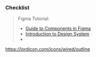 ### Checklist

> Figma Tutorial: 
> - [Guide to Components in Figma](https://help.figma.com/hc/en-us/articles/360038662654-Guide-to-components-in-Figma)
> - [Introduction to Design System](https://help.figma.com/hc/en-us/articles/14552901442839-Overview-Introduction-to-design-systems) 
> - 


https://lordicon.com/icons/wired/outline